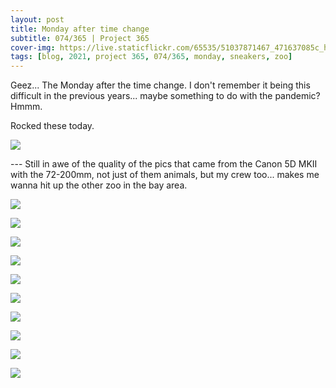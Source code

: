 ```yaml
---
layout: post
title: Monday after time change
subtitle: 074/365 | Project 365
cover-img: https://live.staticflickr.com/65535/51037871467_471637085c_h.jpg
tags: [blog, 2021, project 365, 074/365, monday, sneakers, zoo]
---
```

<style>
  .intro-header.big-img {
    background-position:center 
  }
</style>
Geez... The Monday after the time change. I don't remember it being this difficult in the previous years... maybe something to do with the pandemic? Hmmm.

Rocked these today.
<p class="post-img-wrap">
  <img src="https://live.staticflickr.com/65535/51041907606_a6af2d79f3_h.jpg">
</p>
---
Still in awe of the quality of the pics that came from the Canon 5D MKII with the 72-200mm, not just of them animals, but my crew too... makes me wanna hit up the other zoo in the bay area.
<p class="post-img-wrap">
  <img src="https://live.staticflickr.com/65535/51037871467_471637085c_h.jpg">
</p>
<p class="post-img-wrap">
  <img src="https://live.staticflickr.com/65535/51037843992_21158cad44_h.jpg">
</p>
<p class="post-img-wrap">
  <img src="https://live.staticflickr.com/65535/51037016533_eee1cac47e_h.jpg">
</p>
<p class="post-img-wrap">
  <img src="https://live.staticflickr.com/65535/51037748511_dd111e8b48_h.jpg">
</p>
<p class="post-img-wrap">
  <img src="https://live.staticflickr.com/65535/51037868457_975c7b856d_h.jpg">
</p>
<p class="post-img-wrap">
  <img src="https://live.staticflickr.com/65535/51037871852_77f39afd4c_h.jpg">
</p>
<p class="post-img-wrap">
  <img src="https://live.staticflickr.com/65535/51037045988_6a0fd7f6fd_h.jpg">
</p>
<p class="post-img-wrap">
  <img src="https://live.staticflickr.com/65535/51037046448_740d724402_h.jpg">
</p>
<p class="post-img-wrap">
  <img src="https://live.staticflickr.com/65535/51037046238_d6ae236621_h.jpg">
</p>
<p class="post-img-wrap">
  <img src="https://live.staticflickr.com/65535/51037876312_e4087867e5_h.jpg">
</p>
